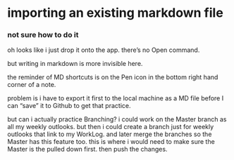 # importing an existing markdown file
### not sure how to do it

oh looks like i just drop it onto the app.  there’s no Open command. 

but writing in markdown is more invisible here.  

the reminder of MD shortcuts is on the Pen icon in the bottom right hand corner of a note.  

problem is i have to export it first to the local machine as a MD file before I can “save” it to Github to get that practice.  

but can i actually practice Branching?  i could work on the Master branch as all my weekly outlooks.  but then i could create a branch just for weekly outlooks that link to my WorkLog.  and later merge the branches so the Master has this feature too.  this is where i would need to make sure the Master is the pulled down first.  then push the changes.  